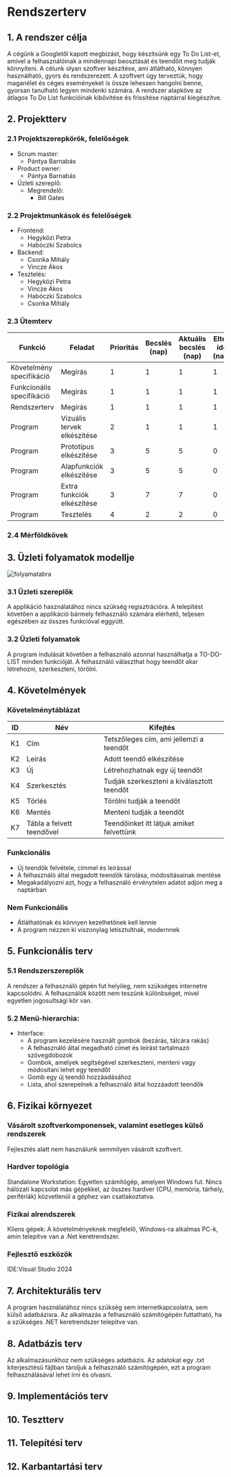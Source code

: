 # Rendszerterv
## 1. A rendszer célja

A cégünk a Googletől kapott megbízást, hogy készítsünk egy To Do List-et, amivel a felhasználóinak a mindennapi beosztását és teendőit meg tudják könnyíteni. A célunk olyan szoftver készítése, ami átlátható, könnyen használható, gyors és rendszerezett. A szoftvert úgy terveztük, hogy maganélet és céges eseményeket is össze lehessen hangolni benne, gyorsan tanulható legyen mindenki számára. A rendszer alapköve az átlagos To Do List funkcióinak kibővítése és frissítése naptárral kiegészítve.

## 2. Projektterv

### 2.1 Projektszerepkörök, felelőségek


* Scrum master:
	-   Pántya Barnabás 	
* Product owner:
	-   Pántya Barnabás
* Üzleti szereplő:
	-   Megrendelő:
		 -  Bill Gates
   
### 2.2 Projektmunkások és felelőségek
   		
* Frontend:
	-   Hegyközi Petra
	-   Habóczki Szabolcs
* Backend:  
	-   Csonka Mihály
 	-   Vincze Ákos 
* Tesztelés:   
	-   Hegyközi Petra
	-   Vincze Ákos
	-   Habóczki Szabolcs
	-   Csonka Mihály

### 2.3 Ütemterv
|Funkció                  | Feladat                   | Prioritás | Becslés (nap) | Aktuális becslés (nap) | Eltelt idő (nap) | Határidő (nap) |
|-------------------------|---------------------------|-----------|---------------|------------------------|------------------|---------------------|
|Követelmény specifikáció |Megírás                    |         1 |             1 |                      1 |                1 |                   1 |             
|Funkcionális specifikáció|Megírás                    |         1 |             1 |                      1 |                1 |                   1 |
|Rendszerterv             |Megírás                    |         1 |             1 |                      1 |                1 |                   1 |
|Program                  |Vizuális tervek elkészítése|         2 |             1 |                      1 |                1 |                   1 |
|Program                  |Prototípus elkészítése     |         3 |             5 |                      5 |                0 |                   5 |
|Program                  |Alapfunkciók elkészítése   |         3 |             5 |                      5 |                0 |                   5 |
|Program                  |Extra funkciók elkészítése |         3 |             7 |                      7 |                0 |                   7 |
|Program                  |Tesztelés                  |         4 |             2 |                      2 |                0 |                   2 |

### 2.4 Mérföldkövek

## 3. Üzleti folyamatok modellje
![folyamatabra](../Docs/Img/TODOLIST-folyamatábra.png)

### 3.1 Üzleti szereplők
A applikáció használatához nincs szükség regisztrációra. A telepítést követően a applikáció bármely felhasználó számára elérhető, teljesen egészében az összes funkcióval eggyütt.

### 3.2 Üzleti folyamatok
A program indulását követően a felhasználó azonnal használhatja a TO-DO-LIST minden funkcióját. A felhasználó választhat hogy teendőt akar létrehozni, szerkeszteni, törölni.

## 4. Követelmények

### Követelménytáblázat

| ID | Név | Kifejtés |
| :---: | --- | --- |
| K1 | Cím | Tetszőleges cím, ami jellemzi a teendőt|
| K2 | Leírás | Adott teendő elkészítése |
| K3 | Új | Létrehozhatnak egy új teendőt|
| K4 |Szerkesztés | Tudják szerkeszteni a kiválasztott teendőt|
| K5 | Törlés | Törölni tudják a teendőt|
| K6 | Mentés | Menteni tudják a teendőt|
| K7 | Tábla a felvett teendővel | Teendőinket itt látjuk amiket felvettünk |


### Funkcionális

* Új teendők felvétele, címmel és leírással
* A felhasználó által megadott teendők tárolása, módosításainak mentése
* Megakadályozni azt, hogy a felhasználó érvénytelen adatot adjon meg a naptárban

### Nem Funkcionális

* Átláthatónak és könnyen kezelhetőnek kell lennie
* A program nézzen ki viszonylag letisztultnak, modernnek

## 5. Funkcionális terv

### 5.1 Rendszerszereplők

A rendszer a felhasználó gépén fut helyileg, nem szükséges internetre kapcsolódni. A felhasználók között nem teszünk különbséget, mivel egyetlen jogosultsági kör van.

### 5.2 Menü-hierarchia:

* Interface:
	-   A program kezelésére használt gombok (bezárás, tálcára rakás)
	-   A felhasználó által megadható címet és leírást tartalmazó szövegdobozok
	-   Gombok, amelyek segítségével szerkeszteni, menteni vagy módosítani lehet egy teendőt
	-   Gomb egy új teendő hozzáadásához
	-   Lista, ahol szerepelnek a felhasználó által hozzáadott teendők

## 6. Fizikai környezet

### Vásárolt szoftverkomponensek, valamint esetleges külső rendszerek

Fejlesztés alatt nem használunk semmilyen vásárolt szoftvert.

### Hardver topológia

Standalone Workstation: Egyetlen számítógép, amelyen Windows fut. Nincs hálózati kapcsolat más gépekkel, az összes hardver (CPU, memória, tárhely, perifériák) közvetlenül a géphez van csatlakoztatva.

### Fizikai alrendszerek

Kliens gépek: A követelményeknek megfelelő, Windows-ra alkalmas PC-k, amin telepítve van a .Net keretrendszer.

### Fejlesztő eszközök

IDE:Visual Studio 2024

## 7. Architekturális terv

A program használatához nincs szükség sem internetkapcsolatra, sem külső adatbázisra.
Az alkalmazás a felhasználó számítógépén futtatható, ha a szükséges .NET keretrendszer telepítve van. 

## 8. Adatbázis terv

Az alkalmazásunkhoz nem szükséges adatbázis. Az adatokat egy .txt kiterjesztésű fájlban tároljuk a felhasználó számítógépén, ezt a program felhasználásával lehet írni és olvasni.

## 9. Implementációs terv

## 10. Tesztterv

## 11. Telepítési terv

## 12. Karbantartási terv
